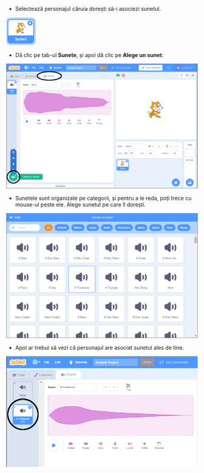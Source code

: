 + Selectează personajul căruia dorești să-i asociezi sunetul.

![personaj](images/sprite-select.png)

+ Dă clic pe tab-ul **Sunete**, și apoi dă clic pe **Alege un sunet**:

![sunete și selectarea unui sunet evidențiat](images/import-sound.png)

+ Sunetele sunt organizate pe categorii, și pentru a le reda, poți trece cu mouse-ul peste ele. Alege sunetul pe care îl dorești.

![meniul de sunete](images/choose-sound.png)

+ Apoi ar trebui să vezi că personajul are asociat sunetul ales de tine.

![sunet nou indicat pentru personaj](images/sound-imported.png)